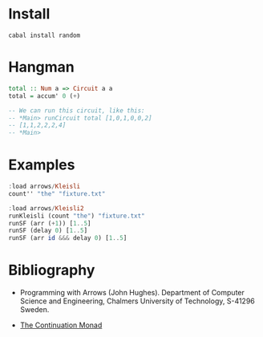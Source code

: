 # Install

```
cabal install random
```

# Hangman

```haskell
total :: Num a => Circuit a a
total = accum' 0 (+)

-- We can run this circuit, like this:
-- *Main> runCircuit total [1,0,1,0,0,2]
-- [1,1,2,2,2,4]
-- *Main>
```

# Examples

```haskell
:load arrows/Kleisli
count'' "the" "fixture.txt"

:load arrows/Kleisli2
runKleisli (count "the") "fixture.txt"
runSF (arr (+1)) [1..5]
runSF (delay 0) [1..5]
runSF (arr id &&& delay 0) [1..5]
```

# Bibliography

- Programming with Arrows (John Hughes). Department of Computer Science and 
  Engineering, Chalmers University of Technology, S-41296 Sweden.

- [The Continuation Monad](http://www.haskellforall.com/2012/12/the-continuation-monad.html)
